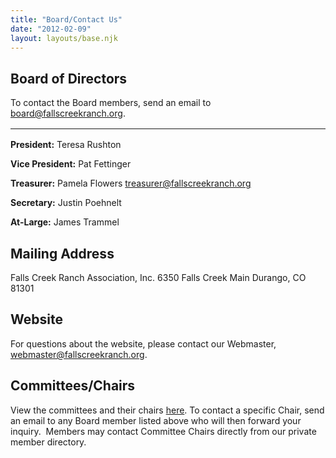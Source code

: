 ```yaml
---
title: "Board/Contact Us"
date: "2012-02-09"
layout: layouts/base.njk
---
```


## Board of Directors

To contact the Board members, send an email to [board@fallscreekranch.org](mailto:board@fallscreekranch.org).

<hr style="margin:1rem 0;"/>

**President:** Teresa Rushton

**Vice President:** Pat Fettinger

**Treasurer:** Pamela Flowers [treasurer@fallscreekranch.org](mailto:treasurer@fallscreekranch.org)

**Secretary:** Justin Poehnelt

**At-Large:** James Trammel

## Mailing Address

Falls Creek Ranch Association, Inc. 6350 Falls Creek Main Durango, CO 81301

## Website

For questions about the website, please contact our Webmaster, [webmaster@fallscreekranch.org](mailto:webmaster@fallscreekranch.org).

## Committees/Chairs

View the committees and their chairs [here](/committees/). To contact a specific Chair, send an email to any Board member listed above who will then forward your inquiry.  Members may contact Committee Chairs directly from our private member directory.
